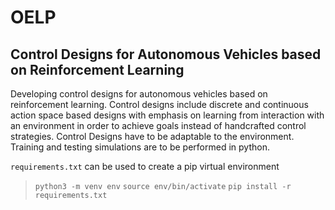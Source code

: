 # OELP
## Control Designs for Autonomous Vehicles based on Reinforcement Learning

Developing control designs for autonomous vehicles
based on reinforcement learning. Control designs include discrete
and continuous action space based designs with emphasis on
learning from interaction with an environment in order to achieve
goals instead of handcrafted control strategies. Control Designs
have to be adaptable to the environment. Training and testing
simulations are to be performed in python.

`requirements.txt` can be used to create a pip virtual environment

  >`python3 -m venv env`
  >`source env/bin/activate`
  >`pip install -r requirements.txt`

